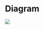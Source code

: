 # Diagram

![](https://user-images.githubusercontent.com/34413567/87500271-0a191a00-c697-11ea-9b6c-deb50cf9ef4d.png)
